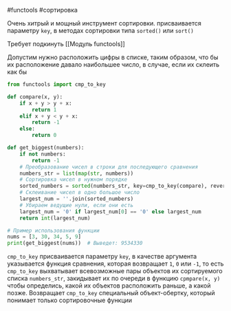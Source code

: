 #functools #сортировка

Очень хитрый и мощный инструмент сортировки. присваивается параметру `key`, в методах сортировки типа `sorted()` или `sort()`

Требует подкинуть [[Модуль funсtools]]

Допустим нужно расположить цифры в списке, таким образом, что бы их расположение давало наибольшее число, в случае, если их склеить как бы
```python
from functools import cmp_to_key

def compare(x, y):
    if x + y > y + x:
        return 1
    elif x + y < y + x:
        return -1
    else:
        return 0

def get_biggest(numbers):
    if not numbers:
        return -1
    # Преобразование чисел в строки для последующего сравнения
    numbers_str = list(map(str, numbers))
    # Сортировка чисел в нужном порядке
    sorted_numbers = sorted(numbers_str, key=cmp_to_key(compare), reverse=True)
    # Склеивание чисел в одно большое число
    largest_num = ''.join(sorted_numbers)
    # Убираем ведущие нули, если они есть
    largest_num = '0' if largest_num[0] == '0' else largest_num
    return int(largest_num)

# Пример использования функции
nums = [3, 30, 34, 5, 9]
print(get_biggest(nums))  # Выведет: 9534330
```
`cmp_to_key` присваивается параметру `key`, в качестве аргумента указывается функция сравнения, которая возвращает `1`, `0` или `-1`, то есть `cmp_to_key` выхватывает всевозможные пары объектов их сортируемого списка `numbers_str`, закидывает их по очереди в функцию `cpmpare(x, y)` чтобы определись, какой их объектов расположить раньше,  а какой позже. Возвращает `cmp_to_key` специальный объект-обертку, который понимает только сортировочные функции